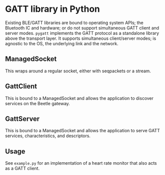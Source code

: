 # GATT library in Python

Existing BLE/GATT libraries are bound to operating system APIs; the Bluetooth
IC and hardware; or do not support simultaneous GATT client and server modes. 
```pygatt``` implements the GATT protocol as a standalone library above the 
transport layer. It supports simultaneous client/server modes; is agnostic 
to the OS, the underlying link and the network.

## ManagedSocket
This wraps around a regular socket, either with seqpackets or a stream. 

## GattClient
This is bound to a ManagedSocket and allows the application to discover 
services on the Beetle gateway.

## GattServer
This is bound to a ManagedSocket and allows the application to serve GATT 
services, characteristics, and descriptors.

## Usage
See ```example.py``` for an implementation of a heart rate monitor that also 
acts as a GATT client.